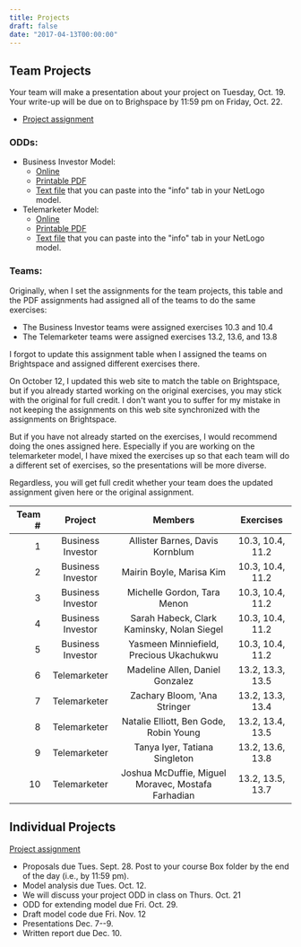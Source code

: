 ```yaml
---
title: Projects
draft: false
date: "2017-04-13T00:00:00"
---
```


## Team Projects

Your team will make a presentation about your project on Tuesday, Oct. 19. 
Your write-up will be due on to Brighspace by 11:59 pm on Friday, Oct. 22.

* [Project assignment](/assignment/TeamProjectAssignment.pdf)

### ODDs:

* Business Investor Model:
  * [Online](/projects/business_investor_odd)
  * [Printable PDF](/files/odd/business_investor_odd.pdf)
  * [Text file](/files/odd/business_investor_odd.md) that you can paste into 
    the "info" tab in your NetLogo model.
* Telemarketer Model:
  * [Online](/projects/telemarketer_odd)
  * [Printable PDF](/files/odd/telemarketer_odd.pdf)
  * [Text file](/files/odd/telemarketer_odd.md) that you can paste into the 
    "info" tab in your NetLogo model.

### Teams:

Originally, when I set the assignments for the team projects, this table and 
the PDF assignments had assigned all of the teams to do the same exercises:
  * The Business Investor teams were assigned exercises 10.3 and 10.4 
  * The Telemarketer teams were assigned exercises 13.2, 13.6, and 13.8
  
I forgot to update this assignment table when I assigned the teams on 
Brightspace and assigned different exercises there. 

On October 12, I updated this web site to match the table on Brightspace, but 
if you already started working on the original exercises, you may stick with 
the original for full credit. 
I don't want you to suffer for my mistake in not keeping the assignments on 
this web site synchronized with the assignments on Brightspace.

But if you have not already started on the exercises, I would recommend doing
the ones assigned here. Especially if you are working on the telemarketer
model, I have mixed the exercises up so that each team will do a different set
of exercises, so the presentations will be more diverse.

Regardless, you will get full credit whether your team does the updated 
assignment given here or the original assignment.

| Team # |       Project      |                     Members                 |      Exercises     |
|-------:|:------------------:|:-------------------------------------------:|:------------------:|
|   1    |  Business Investor |   Allister Barnes, Davis Kornblum           |   10.3, 10.4, 11.2 |
|   2    |  Business Investor |   Mairin Boyle, Marisa Kim                  |   10.3, 10.4, 11.2 |
|   3    |  Business Investor |   Michelle Gordon, Tara Menon               |   10.3, 10.4, 11.2 |
|   4    |  Business Investor | Sarah Habeck, Clark Kaminsky, Nolan Siegel  |   10.3, 10.4, 11.2 |
|   5    |  Business Investor |   Yasmeen Minniefield, Precious Ukachukwu   |   10.3, 10.4, 11.2 |
|   6    |  Telemarketer      |   Madeline Allen, Daniel Gonzalez           |   13.2, 13.3, 13.5 |
|   7    |  Telemarketer      |   Zachary Bloom, 'Ana Stringer              |   13.2, 13.3, 13.4 |
|   8    |  Telemarketer      |   Natalie Elliott, Ben Gode, Robin Young    |   13.2, 13.4, 13.5 |
|   9    |  Telemarketer      |   Tanya Iyer, Tatiana Singleton             |   13.2, 13.6, 13.8 |
|  10    |  Telemarketer      | Joshua McDuffie, Miguel Moravec, Mostafa Farhadian  | 13.2, 13.5, 13.7 |

## Individual Projects

[Project assignment](/assignment/ResearchProjectAssignment.pdf)

* Proposals due Tues. Sept. 28. Post to your course Box folder by the end of 
  the day (i.e., by 11:59 pm).
* Model analysis due Tues. Oct. 12.
* We will discuss your project ODD in class on Thurs. Oct. 21
* ODD for extending model due Fri. Oct. 29.
* Draft model code due Fri. Nov. 12
* Presentations Dec. 7--9.
* Written report due Dec. 10.
